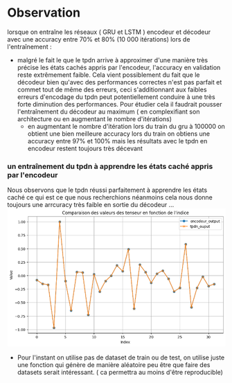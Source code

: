 # Observation 

lorsque on entraîne les réseaux ( GRU et LSTM ) encodeur et décodeur avec une accuracy entre 70% et 80% (10 000 itérations) lors de l'entraînement : 
- malgré le fait le que le tpdn arrive à approximer d'une manière très précise les états cachés appris par l'encodeur, l'accuracy en validation reste extrêmement faible. Cela vient possiblement du fait que le décodeur bien qu'avec des performances correctes n'est pas parfait et commet tout de même des erreurs, ceci s'additionnant aux faibles erreurs d'encodage du tpdn peut potentiellement conduire à une très forte diminution des performances. Pour étudier cela il faudrait pousser l'entraînement du décodeur au maximum ( en complexifiant son architecture ou en augmentant le nombre d'itérations)
  - en augmentant le nombre d'itération lors du train du gru à 100000 on obtient une bien meilleure accuracy lors du train on obtiens une accuracy entre 97% et 100% mais les résultats avec le tpdn en encodeur restent toujours très décevant


### **un entraînement du tpdn à apprendre les états caché appris par l'encodeur**
Nous observons que le tpdn réussi parfaitement à apprendre les états caché ce qui est ce que nous recherchions néanmoins cela nous donne toujours une arrcuracy très faible en sortie du décodeur ... 
![Alt text](./partie1/resultats/hidden_state_tpdn_vs_gru-enc_30k_it.png "Optional Title")

- Pour l'instant on utilise pas de dataset de train ou de test, on utilise juste une fonction qui génère de manière aléatoire peu être que faire des datasets serait intéressant. ( ca permettra au moins d'être reproducible)